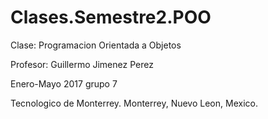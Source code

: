 # Clases.Semestre2.POO
Clase: Programacion Orientada a Objetos

Profesor: Guillermo Jimenez Perez

Enero-Mayo 2017 grupo 7

Tecnologico de Monterrey. Monterrey, Nuevo Leon, Mexico.

